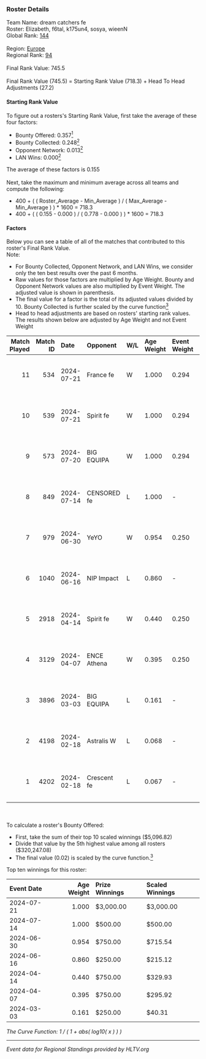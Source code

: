 ### Roster Details<br />
Team Name: dream catchers fe<br />
Roster: Elizabeth, f6tal, k175un4, sosya, wieenN<br />
Global Rank: [144](../standings_global.md)<br />
<br />
Region: [Europe]( ../standings_europe.md)<br />
Regional Rank: [94]( ../standings_europe.md)<br />
<br />
Final Rank Value:  745.5<br />
<br />
Final Rank Value (745.5) = Starting Rank Value (718.3) + Head To Head Adjustments (27.2)<br />

#### Starting Rank Value<br />
To figure out a rosters's Starting Rank Value, first take the average of these four factors:<br />
- Bounty Offered: 0.357[<sup>1</sup>](#table2)
- Bounty Collected: 0.248[<sup>2</sup>](#table1)
- Opponent Network: 0.013[<sup>2</sup>](#table1)
- LAN Wins: 0.000[<sup>2</sup>](#table1)

The average of these factors is 0.155<br />
<br />
Next, take the maximum and minimum average across all teams and compute the following:<br />
- 400 + ( ( Roster_Average - Min_Average ) / ( Max_Average - Min_Average ) ) * 1600 = 718.3
- 400 + ( ( 0.155 - 0.000 ) / ( 0.778 - 0.000 ) ) * 1600 = 718.3


#### Factors<br />
Below you can see a table of all of the matches that contributed to this roster's Final Rank Value.<br />
Note:<br />

- For Bounty Collected, Opponent Network, and LAN Wins, we consider only the ten best results over the past 6 months.
- Raw values for those factors are multiplied by Age Weight. Bounty and Opponent Network values are also multiplied by Event Weight. The adjusted value is shown in parenthesis.
- The final value for a factor is the total of its adjusted values divided by 10. Bounty Collected is further scaled by the curve function[<sup>3</sup>](#curveFunction)
- Head to head adjustments are based on rosters' starting rank values. The results shown below are adjusted by Age Weight and not Event Weight
<span id="table1"></span><br />


| Match Played | Match ID | Date       | Opponent    | W/L | Age Weight | Event Weight | Bounty Collected | Opponent Network | LAN Wins  | H2H Adj. | Roster                                   |
| -: | -: | :- | :- | :- | :- | :- | :- | :- | :- | -: | :- |
|           11 |      534 | 2024-07-21 | France fe   | W   | 1.000      | 0.294        | 0.006 (0.002)    | 0.115 (0.034)    | 0 (0.000) |    13.43 | Elizabeth, f6tal, k175un4, sosya, wieenN |
|           10 |      539 | 2024-07-21 | Spirit fe   | W   | 1.000      | 0.294        | 0.005 (0.001)    | 0.136 (0.040)    | 0 (0.000) |    11.64 | Elizabeth, f6tal, k175un4, sosya, wieenN |
|            9 |      573 | 2024-07-20 | BIG EQUIPA  | W   | 1.000      | 0.294        | 0.017 (0.005)    | 0.142 (0.042)    | 0 (0.000) |    18.12 | Elizabeth, f6tal, k175un4, sosya, wieenN |
|            8 |      849 | 2024-07-14 | CENSORED fe | L   | 1.000      | -            | -                | -                | -         |   -15.96 | Elizabeth, f6tal, k175un4, t4tty, wieenN |
|            7 |      979 | 2024-06-30 | YeYO        | W   | 0.954      | 0.250        | 0.001 (0.000)    | 0.000 (0.000)    | 0 (0.000) |     7.60 | Elizabeth, f6tal, k175un4, sosya, wieenN |
|            6 |     1040 | 2024-06-16 | NIP Impact  | L   | 0.860      | -            | -                | -                | -         |   -13.37 | k175un4, sosya, Stormy, unknxwn, wieenN  |
|            5 |     2918 | 2024-04-14 | Spirit fe   | W   | 0.440      | 0.250        | 0.005 (0.001)    | 0.136 (0.015)    | 0 (0.000) |     5.62 | k175un4, sosya, Stormy, trigusha, wieenN |
|            4 |     3129 | 2024-04-07 | ENCE Athena | W   | 0.395      | 0.250        | 0.002 (0.000)    | 0.033 (0.003)    | 0 (0.000) |     4.83 | k175un4, sosya, Stormy, trigusha, wieenN |
|            3 |     3896 | 2024-03-03 | BIG EQUIPA  | L   | 0.161      | -            | -                | -                | -         |    -2.16 | k175un4, sosya, Stormy, trigusha, wieenN |
|            2 |     4198 | 2024-02-18 | Astralis W  | L   | 0.068      | -            | -                | -                | -         |    -1.36 | k175un4, mikeri, sosya, Stormy, wieenN   |
|            1 |     4202 | 2024-02-18 | Crescent fe | L   | 0.067      | -            | -                | -                | -         |    -1.22 | k175un4, mikeri, sosya, Stormy, wieenN   |

<br />
<span id="table2"></span><br />
To calculate a roster's Bounty Offered:<br />

- First, take the sum of their top 10 scaled winnings ($5,096.82)
- Divide that value by the 5th highest value among all rosters ($320,247.08)
- The final value (0.02) is scaled by the curve function.[<sup>3</sup>](#curveFunction)

Top ten winnings for this roster:<br />

| Event Date | Age Weight | Prize Winnings | Scaled Winnings |
| :- | -: | :- | :- |
| 2024-07-21 |      1.000 | $3,000.00      | $3,000.00       |
| 2024-07-14 |      1.000 | $500.00        | $500.00         |
| 2024-06-30 |      0.954 | $750.00        | $715.54         |
| 2024-06-16 |      0.860 | $250.00        | $215.12         |
| 2024-04-14 |      0.440 | $750.00        | $329.93         |
| 2024-04-07 |      0.395 | $750.00        | $295.92         |
| 2024-03-03 |      0.161 | $250.00        | $40.31          |


<span id="curveFunction"></span>_The Curve Function: 1 / ( 1 + abs( log10( x ) ) )_<br />

---
_Event data for Regional Standings provided by HLTV.org_<br />
